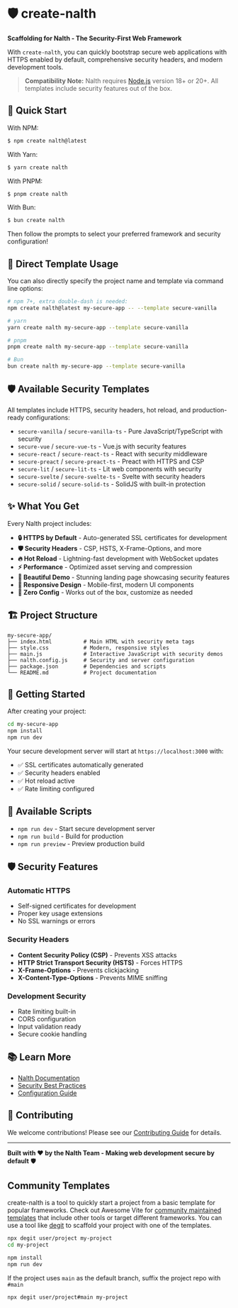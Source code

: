 # 🛡️ create-nalth

**Scaffolding for Nalth - The Security-First Web Framework**

With `create-nalth`, you can quickly bootstrap secure web applications with HTTPS enabled by default, comprehensive security headers, and modern development tools.

> **Compatibility Note:**
> Nalth requires [Node.js](https://nodejs.org/en/) version 18+ or 20+. All templates include security features out of the box.

## 🚀 Quick Start

With NPM:

```bash
$ npm create nalth@latest
```

With Yarn:

```bash
$ yarn create nalth
```

With PNPM:

```bash
$ pnpm create nalth
```

With Bun:

```bash
$ bun create nalth
```

Then follow the prompts to select your preferred framework and security configuration!

## 🎯 Direct Template Usage

You can also directly specify the project name and template via command line options:

```bash
# npm 7+, extra double-dash is needed:
npm create nalth@latest my-secure-app -- --template secure-vanilla

# yarn
yarn create nalth my-secure-app --template secure-vanilla

# pnpm
pnpm create nalth my-secure-app --template secure-vanilla

# Bun
bun create nalth my-secure-app --template secure-vanilla
```

## 🛡️ Available Security Templates

All templates include HTTPS, security headers, hot reload, and production-ready configurations:

- `secure-vanilla` / `secure-vanilla-ts` - Pure JavaScript/TypeScript with security
- `secure-vue` / `secure-vue-ts` - Vue.js with security features
- `secure-react` / `secure-react-ts` - React with security middleware
- `secure-preact` / `secure-preact-ts` - Preact with HTTPS and CSP
- `secure-lit` / `secure-lit-ts` - Lit web components with security
- `secure-svelte` / `secure-svelte-ts` - Svelte with security headers
- `secure-solid` / `secure-solid-ts` - SolidJS with built-in protection

## ✨ What You Get

Every Nalth project includes:

- **🔒 HTTPS by Default** - Auto-generated SSL certificates for development
- **🛡️ Security Headers** - CSP, HSTS, X-Frame-Options, and more
- **🔥 Hot Reload** - Lightning-fast development with WebSocket updates
- **⚡ Performance** - Optimized asset serving and compression
- **🎨 Beautiful Demo** - Stunning landing page showcasing security features
- **📱 Responsive Design** - Mobile-first, modern UI components
- **🔧 Zero Config** - Works out of the box, customize as needed

## 🏗️ Project Structure

```
my-secure-app/
├── index.html          # Main HTML with security meta tags
├── style.css           # Modern, responsive styles
├── main.js             # Interactive JavaScript with security demos
├── nalth.config.js     # Security and server configuration
├── package.json        # Dependencies and scripts
└── README.md           # Project documentation
```

## 🚀 Getting Started

After creating your project:

```bash
cd my-secure-app
npm install
npm run dev
```

Your secure development server will start at `https://localhost:3000` with:
- ✅ SSL certificates automatically generated
- ✅ Security headers enabled
- ✅ Hot reload active
- ✅ Rate limiting configured

## 🔧 Available Scripts

- `npm run dev` - Start secure development server
- `npm run build` - Build for production
- `npm run preview` - Preview production build

## 🛡️ Security Features

### Automatic HTTPS
- Self-signed certificates for development
- Proper key usage extensions
- No SSL warnings or errors

### Security Headers
- **Content Security Policy (CSP)** - Prevents XSS attacks
- **HTTP Strict Transport Security (HSTS)** - Forces HTTPS
- **X-Frame-Options** - Prevents clickjacking
- **X-Content-Type-Options** - Prevents MIME sniffing

### Development Security
- Rate limiting built-in
- CORS configuration
- Input validation ready
- Secure cookie handling

## 📚 Learn More

- [Nalth Documentation](https://github.com/your-org/nalth)
- [Security Best Practices](https://github.com/your-org/nalth/docs/security)
- [Configuration Guide](https://github.com/your-org/nalth/docs/config)

## 🤝 Contributing

We welcome contributions! Please see our [Contributing Guide](../../CONTRIBUTING.md) for details.

---

**Built with ❤️ by the Nalth Team - Making web development secure by default** 🛡️

## Community Templates

create-nalth is a tool to quickly start a project from a basic template for popular frameworks. Check out Awesome Vite for [community maintained templates](https://github.com/vitejs/awesome-vite#templates) that include other tools or target different frameworks. You can use a tool like [degit](https://github.com/Rich-Harris/degit) to scaffold your project with one of the templates.

```bash
npx degit user/project my-project
cd my-project

npm install
npm run dev
```

If the project uses `main` as the default branch, suffix the project repo with `#main`

```bash
npx degit user/project#main my-project
```
